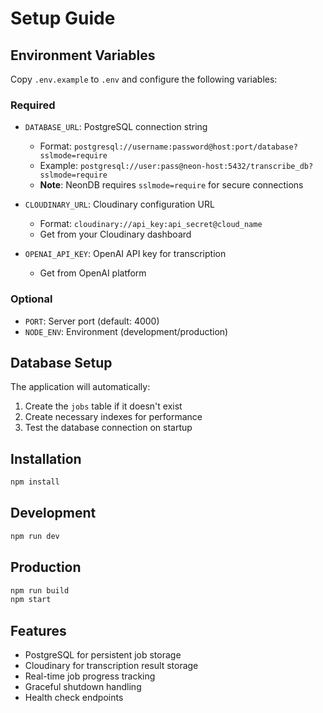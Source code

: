 # Setup Guide

## Environment Variables

Copy `.env.example` to `.env` and configure the following variables:

### Required

- `DATABASE_URL`: PostgreSQL connection string
  - Format: `postgresql://username:password@host:port/database?sslmode=require`
  - Example: `postgresql://user:pass@neon-host:5432/transcribe_db?sslmode=require`
  - **Note**: NeonDB requires `sslmode=require` for secure connections

- `CLOUDINARY_URL`: Cloudinary configuration URL
  - Format: `cloudinary://api_key:api_secret@cloud_name`
  - Get from your Cloudinary dashboard

- `OPENAI_API_KEY`: OpenAI API key for transcription
  - Get from OpenAI platform

### Optional

- `PORT`: Server port (default: 4000)
- `NODE_ENV`: Environment (development/production)

## Database Setup

The application will automatically:
1. Create the `jobs` table if it doesn't exist
2. Create necessary indexes for performance
3. Test the database connection on startup

## Installation

```bash
npm install
```

## Development

```bash
npm run dev
```

## Production

```bash
npm run build
npm start
```

## Features

- PostgreSQL for persistent job storage
- Cloudinary for transcription result storage
- Real-time job progress tracking
- Graceful shutdown handling
- Health check endpoints